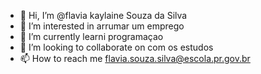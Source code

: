 - 👋 Hi, I’m @flavia kaylaine Souza da Silva
- 👀 I’m interested in arrumar um emprego
- 🌱 I’m currently learni programaçao 
- 💞️ I’m looking to collaborate on com os estudos 
- 📫 How to reach me flavia.souza.silva@escola.pr.gov.br

<!---
flaviakaylaine/flaviakaylaine is a ✨ special ✨ repository because its `README.md` (this file) appears on your GitHub profile.
You can click the Preview link to take a look at your changes.
--->
